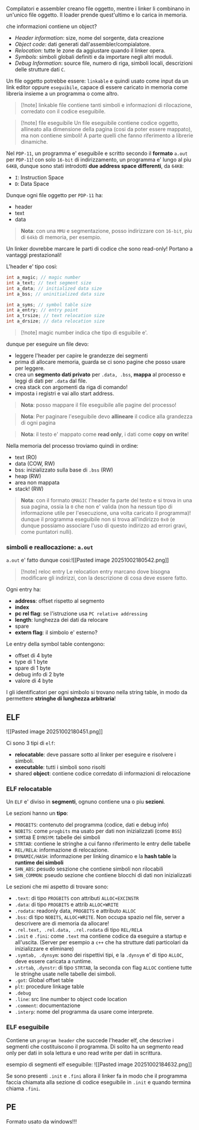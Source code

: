 Compilatori e assembler creano file oggetto, mentre i linker li combinano in un'unico file oggetto. Il loader prende quest'ultimo e lo carica in memoria.

che informazioni contiene un object?
* *Header information*: size, nome del sorgente, data creazione
* *Object code*: dati generati dall'assembler/compialatore.
* *Relocation*: tutte le zone da aggiustare quando il linker opera.
* *Symbols*: simboli globali definiti e da importare negli altri moduli.
* *Debug Information*: source file, numero di riga, simboli locali, descrizioni delle strutture dati `C`.

Un file oggetto potrebbe essere: `linkable` e quindi usato come input da un link editor oppure `eseguibile`, capace di essere caricato in memoria come libreria insieme a un programma o come altro.

> [!note] linkable file
> contiene tanti simboli e informazioni di rilocazione, corredato con il codice eseguibile. 

> [!note] file eseguibile 
> Un file eseguibile contiene codice oggetto, allineato alla dimensione della pagina (cosi da poter essere mappato), ma non contiene simboli! A parte quelli che fanno riferimento a librerie dinamiche.

Nel `PDP-11`, un programma e' eseguibile e scritto secondo il **formato** `a.out` per `PDP-11`! con solo `16-bit` di indirizzamento, un programma e' lungo al piu `64KB`, dunque sono stati introdotti **due address space differenti**, da `64KB`:
* `I`: Instruction Space
* `D`: Data Space

Dunque ogni file oggetto per `PDP-11` ha:
* header
* text
* data

> **Nota**: con una `MMU` e segmentazione, posso indirizzare con `16-bit`, piu di `64kb` di memoria, per esempio.

Un linker dovrebbe marcare le parti di codice che sono read-only! Portano a vantaggi prestazionali!

L'header e' tipo cosi:
```c
int a_magic; // magic number
int a_text; // text segment size
int a_data; // initialized data size
int a_bss; // uninitialized data size

int a_syms; // symbol table size
int a_entry; // entry point
int a_trsize; // text relocation size
int a_drsize; // data relocation size
```

> [!note] magic number
> indica che tipo di esguibile e'.

dunque per eseguire un file devo:
* leggere l'header per capire le grandezze dei segmenti
* prima di allocare memoria, guarda se ci sono pagine che posso usare per leggere.
* crea un **segmento dati privato** per `.data, .bss`, **mappa** al processo e leggi di dati per `.data` dal file.
* crea stack con argomenti da riga di comando!
* imposta i registri e vai allo start address.

> **Nota**: posso mappare il file eseguibile alle pagine del processo!

> **Nota**: Per paginare l'eseguibile devo **allineare** il codice alla grandezza di ogni pagina

> **Nota**: il testo e' mappato come **read only**, i dati come **copy on write**!

Nella memoria del processo troviamo quindi in ordine:
* text (RO)
* data (COW, RW)
* bss: inizializzato sulla base di `.bss` (RW)
* heap (RW)
* area non mappata
* stack! (RW)

> **Nota**: con il formato `QMAGIC` l'header fa parte del testo e si trova in una sua pagina, ossia la `0` che non e' valida (non ha nessun tipo di informazione utile per l'esecuzione, una volta caricato il programma)!  dunque il programma eseguibile non si trova all'indirizzo `0x0` (e dunque possiamo associare l'uso di questo indirizzo ad errori gravi, come puntatori nulli).

### simboli e reallocazione: `a.out`
`a.out` e' fatto dunque cosi:![[Pasted image 20251002180542.png]]

> [!note] reloc entry
> Le relocation entry marcano dove bisogna modificare gli indirizzi, con la descrizione di cosa deve essere fatto.

Ogni entry ha: 
* **address**: offset rispetto al segmento
* **index**
* **pc rel flag**: se l'istruzione usa `PC relative addressing`
* **length**: lunghezza dei dati da relocare
* spare
* **extern flag**: il simbolo e' esterno?

Le entry della symbol table contengono:
* offset di 4 byte
* type di 1 byte
* spare di 1 byte 
* debug info di 2 byte
* valore di 4 byte

I gli identificatori per ogni simbolo si trovano nella string table, in modo da permettere **stringhe di lunghezza arbitraria**!

## ELF

![[Pasted image 20251002180451.png]]


Ci sono 3 tipi di `elf`:
* **relocatable**: deve passare sotto al linker per eseguire e risolvere i simboli.
* **executable**: tutti i simboli sono risolti
* shared **object**: contiene codice corredato di informazioni di relocazione

### ELF relocatable
Un `ELF`  e' diviso in **segmenti**, ognuno contiene una o piu **sezioni**.

Le sezioni hanno un **tipo**:
* `PROGBITS`: contenuto del programma (codice, dati e debug info)
* `NOBITS`: come `progbits` ma usato per dati non inizializzati (come `BSS`)
* `SYMTAB` E `DYNSYM`: tabelle dei simboli
* `STRTAB`: contiene le stringhe a cui fanno riferimento le entry delle tabelle
* `REL/RELA`: informazione di relocazione.
* `DYNAMIC/HASH`: informazione per linking dinamico e la **hash table** la **runtime dei simboli**
* `SHN_ABS`: pesudo seszione che contiene simboli non rilocabili
* `SHN_COMMON`: pseudo sezione che contiene blocchi di dati non inizializzati

Le sezioni che mi aspetto di trovare sono:
* `.text`: di tipo `PROGBITS` con attributi `ALLOC+EXCINSTR`
* `.data`: di tipo `PROGBITS` e attrib `ALLOC+WRITE`
* `.rodata`: readonly data, `PROGBITS` e attributo `ALLOC`
* `.bss`: di tipo `NOBITS`, `ALLOC+WRITE`. Non occupa spazio nel file, server a descrivere are di memoria da allocare!
* `.rel.text, .rel.data, .rel.rodata` di tipo `REL/RELA`
* `.init` e `.fini`: come `.text` ma contiene codice da eseguire a startup e all'uscita. (Server per esempio a `c++` che ha strutture dati particolari da inizializzare e eliminare)
* `.symtab, .dynsym`: sono dei rispettivi tipi, e la `.dynsym` e' di tipo `ALLOC`, deve essere caricata a runtime.
* `.strtab`, `.dynstr`: di tipo `STRTAB`, la seconda con flag `ALLOC` contiene tutte le stringhe usate nelle tabelle dei simboli.
* `.got`: Global offset table
* `plt`: procedure linkage table
* `.debug`
* `.line`: src line number to object code location
* `.comment`: documentazione
* `.interp`: nome del programma da usare come interprete.

### ELF eseguibile
Contiene un `program header` che succede l'header elf, che descrive i segmenti che costituiscono il programma. Di solito ha un segmento read only per dati in sola lettura e uno read write per dati in scrittura. 

esempio di segmenti elf eseguibile:
![[Pasted image 20251002184632.png]]

Se sono presenti `.init` e `.fini` allora il linker fa in modo che il programma faccia chiamata alla sezione di codice eseguibile in  `.init` e quando termina chiama `.fini`.


## PE 
Formato usato da windows!!! 

